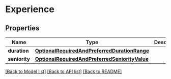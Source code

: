 # Experience


## Properties
Name | Type | Description | Notes
------------ | ------------- | ------------- | -------------
**duration** | [**OptionalRequiredAndPreferredDurationRange**](OptionalRequiredAndPreferredDurationRange.md) |  | [optional] 
**seniority** | [**OptionalRequiredAndPreferredSeniorityValue**](OptionalRequiredAndPreferredSeniorityValue.md) |  | [optional] 

[[Back to Model list]](../README.md#documentation-for-models) [[Back to API list]](../README.md#documentation-for-api-endpoints) [[Back to README]](../README.md)


